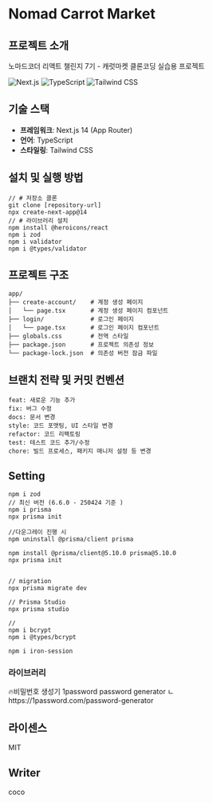 # Nomad Carrot Market

## 프로젝트 소개

노마드코더 리액트 챌린지 7기 - 캐럿마켓 클론코딩 실습용 프로젝트

![Next.js](https://img.shields.io/badge/Next.js-14-black)
![TypeScript](https://img.shields.io/badge/TypeScript-5.x-blue)
![Tailwind CSS](https://img.shields.io/badge/Tailwind-3.x-38bdf8)

## 기술 스택

- **프레임워크**: Next.js 14 (App Router)
- **언어**: TypeScript
- **스타일링**: Tailwind CSS

## 설치 및 실행 방법

```
// # 저장소 클론
git clone [repository-url]
npx create-next-app@14
// # 라이브러리 설치
npm install @heroicons/react
npm i zod
npm i validator
npm i @types/validator
```

## 프로젝트 구조

```
app/
├── create-account/    # 계정 생성 페이지
│   └── page.tsx       # 계정 생성 페이지 컴포넌트
├── login/             # 로그인 페이지
│   └── page.tsx       # 로그인 페이지 컴포넌트
├── globals.css        # 전역 스타일
├── package.json       # 프로젝트 의존성 정보
└── package-lock.json  # 의존성 버전 잠금 파일
```

## 브랜치 전략 및 커밋 컨벤션

```
feat: 새로운 기능 추가
fix: 버그 수정
docs: 문서 변경
style: 코드 포맷팅, UI 스타일 변경
refactor: 코드 리팩토링
test: 테스트 코드 추가/수정
chore: 빌드 프로세스, 패키지 매니저 설정 등 변경
```

## Setting

```
npm i zod
// 최신 버전 (6.6.0 - 250424 기준 )
npm i prisma
npx prisma init

//다운그레이 진행 시
npm uninstall @prisma/client prisma

npm install @prisma/client@5.10.0 prisma@5.10.0
npx prisma init


// migration
npx prisma migrate dev

// Prisma Studio
npx prisma studio

//
npm i bcrypt
npm i @types/bcrypt

npm i iron-session
```

### 라이브러리

🔥비밀번호 생성기
1password password generator
ㄴhttps://1password.com/password-generator

## 라이센스

MIT

## Writer

coco

